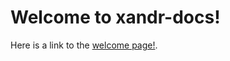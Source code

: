# Welcome to xandr-docs!

Here is a link to the [welcome page!](welcome-to-the-xandr-documentation-center.md).
